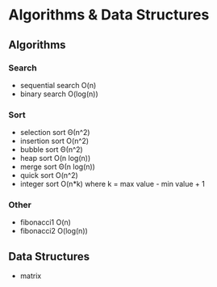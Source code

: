 # Algorithms & Data Structures  

## Algorithms

### Search
- sequential search O(n)
- binary search O(log(n))

### Sort
- selection sort Θ(n^2)
- insertion sort O(n^2)
- bubble sort Θ(n^2)
- heap sort O(n log(n))
- merge sort Θ(n log(n))
- quick sort O(n^2)
- integer sort O(n*k)  where k = max value - min value + 1

### Other
- fibonacci1 O(n)
- fibonacci2 O(log(n))

## Data Structures
- matrix
